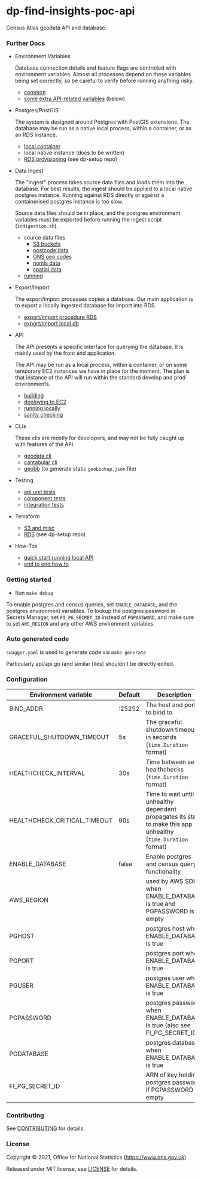 # dp-find-insights-poc-api

Census Atlas geodata API and database.

### Further Docs

* Environment Variables

    Database connection details and feature flags are controlled with environment variables.
    Almost all processes depend on these variables being set correctly, so be careful to verify before running anything risky.

    * [common](docker.md#environment)
    * [some extra API-related variables](#configuration) (below)

* Postgres/PostGIS

    The system is designed around Postgres with PostGIS extensions.
    The database may be run as a native local process, within a container, or as an RDS instance.

    * [local container](docker.md#running-postgis-in-a-container)
    * local native instance (docs to be written)
    * [RDS provisioning](../dp-setup/terraform/dp-geodata-api-postgres/) (see dp-setup repo)

* Data Ingest

    The "ingest" process takes source data files and loads them into the database.
    For best results, the ingest should be applied to a local native postgres instance.
    Running against RDS directly or against a containerised postgres instance is too slow.

    Source data files should be in place, and the postgres environment variables must be exported before running the ingest script (`indigestion.sh`).

    * source data files
        * [S3 buckets](dataingest/S3-BUCKETS.md)
        * [postcode data](dataingest/postcode/README.md)
        * [ONS geo codes](dataingest/geoname/README.md)
        * [nomis data](dataingest/addtodb/README.md)
        * [spatial data](dataingest/spatial/README.md)
    * [running](dataingest/dbsetup/README.md)

* Export/Import

    The export/import processes copies a database.
    Our main application is to export a locally ingested database for import into RDS.

    * [export/import procedure RDS](dataingest/dbsetup/README.md)
    * [export/import local db](docker.md#importing-a-db-dump)

* API

    The API presents a specific interface for querying the database.
    It is mainly used by the front end application.

    The API may be run as a local process, within a container, or on some temporary EC2 instances we have in place for the moment.
    The plan is that instance of the API will run within the standard develop and prod environments.

    * [building](docker.md#building-images-and-binaries)
    * [deploying to EC2](TACTICALEC2.md)
    * [running locally](docker.md#running-the-api)
    * [sanity checking](docker.md#sanity-checking-the-api)

* CLIs

    These clis are mostly for developers, and may not be fully caught up with features of the API.

    * [geodata cli](cli.md)
    * [cantabular cli](cmd/cantabular/README.md)
    * [geobb](geobb/README.md) (to generate static `geoLookup.json` file)

* Testing
    * [api unit tests](Makefile)
    * [component tests](Makefile)
    * [integration tests](inttests/README.md)

* Terraform
    * [S3 and misc](terraform/README.md)
    * [RDS](../dp-setup/terraform/dp-geodata-api-postgres/) (see dp-setup repo)

* How-Tos
    * [quick start running local API](docker.md#a-id"quick-starts"a-quick-starts)
    * [end to end how to](end-to-end.md)
    
### Getting started

* Run `make debug`

To enable postgres and census queries, set `ENABLE_DATABASE`, and the postgres environment variables.
To lookup the postgres password in Secrets Manager, set `FI_PG_SECRET_ID` instead of `PGPASSWORD`,
and make sure to set `AWS_REGION` and any other AWS environment variables.

### Auto generated code

`swagger.yaml` is used to generate code via `make generate`

Particularly api/api.go (and similar files) shouldn't be directly edited.

### <a id="configuration"></a> Configuration ###

| Environment variable         | Default   | Description
| ---------------------------- | --------- | -----------
| BIND_ADDR                    | :25252    | The host and port to bind to
| GRACEFUL_SHUTDOWN_TIMEOUT    | 5s        | The graceful shutdown timeout in seconds (`time.Duration` format)
| HEALTHCHECK_INTERVAL         | 30s       | Time between self-healthchecks (`time.Duration` format)
| HEALTHCHECK_CRITICAL_TIMEOUT | 90s       | Time to wait until an unhealthy dependent propagates its state to make this app unhealthy (`time.Duration` format)
| ENABLE_DATABASE              | false     | Enable postgres and census query functionality
| AWS_REGION                   |           | used by AWS SDK when ENABLE_DATABASE is true and PGPASSWORD is empty
| PGHOST                       |           | postgres host when ENABLE_DATABASE is true
| PGPORT                       |           | postgres port when ENABLE_DATABASE is true
| PGUSER                       |           | postgres user when ENABLE_DATABASE is true
| PGPASSWORD                   |           | postgres password when ENABLE_DATABASE is true (also see FI_PG_SECRET_ID)
| PGDATABASE                   |           | postgres database when ENABLE_DATABASE is true
| FI_PG_SECRET_ID              |           | ARN of key holding postgres password if PGPASSWORD is empty

### Contributing

See [CONTRIBUTING](CONTRIBUTING.md) for details.

### License

Copyright © 2021, Office for National Statistics (https://www.ons.gov.uk)

Released under MIT license, see [LICENSE](LICENSE.md) for details.

